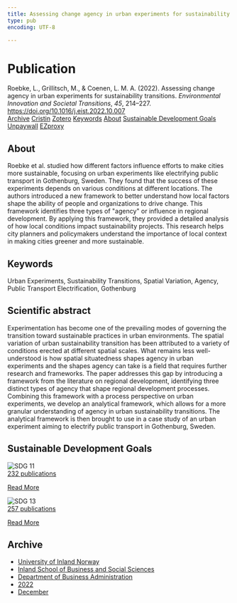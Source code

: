 ```yaml
---
title: Assessing change agency in urban experiments for sustainability transitions
type: pub
encoding: UTF-8

---
```

<h1>Publication</h1>
<article id="csl-bib-container-2NL4JCKA" class="csl-bib-container">
  <div class="csl-bib-body"> <div class="csl-entry">Roebke, L., Grillitsch, M., &#38; Coenen, L. M. A. (2022). Assessing change agency in urban experiments for sustainability transitions. <i>Environmental Innovation and Societal Transitions</i>, <i>45</i>, 214–227. <a href="https://doi.org/10.1016/j.eist.2022.10.007">https://doi.org/10.1016/j.eist.2022.10.007</a></div> </div>
  <div class="csl-bib-buttons">
    <a href="#taxonomy-article-2NL4JCKA" alt="archive" class="csl-bib-button">Archive</a>
    <a href="https://app.cristin.no/results/show.jsf?id=2088363" alt="Cristin" class="csl-bib-button">Cristin</a>
    <a href="http://zotero.org/groups/5881554/items/2NL4JCKA" alt="Zotero" class="csl-bib-button">Zotero</a>
    <a href="#keywords-article-2NL4JCKA" alt="keywords" class="csl-bib-button">Keywords</a>
    <a href="#about-article-2NL4JCKA" alt="about_pub" class="csl-bib-button">About</a>
    <a href="#sdg-article-2NL4JCKA" alt="sdg" class="csl-bib-button">Sustainable Development Goals</a>
    <a href="https://doi.org/10.1016/j.eist.2022.10.007" alt="Unpaywall" class="csl-bib-button">Unpaywall</a>
    <a href="https://doi.org/10.1016/j.eist.2022.10.007" alt="EZproxy" class="csl-bib-button">EZproxy</a>
  </div>
  <div id="csl-bib-meta-container-2NL4JCKA"></div>
</article>
<div id="csl-bib-meta-2NL4JCKA" class="csl-bib-meta">
  <article id="about-article-2NL4JCKA" class="about_pub-article">
    <h1>About</h1>
    Roebke et al. studied how different factors influence efforts to make cities more sustainable, focusing on urban experiments like electrifying public transport in Gothenburg, Sweden. They found that the success of these experiments depends on various conditions at different locations. The authors introduced a new framework to better understand how local factors shape the ability of people and organizations to drive change. This framework identifies three types of "agency" or influence in regional development. By applying this framework, they provided a detailed analysis of how local conditions impact sustainability projects. This research helps city planners and policymakers understand the importance of local context in making cities greener and more sustainable.
  </article>
  <article id="keywords-article-2NL4JCKA" class="keywords-article">
    <h1>Keywords</h1>
    Urban Experiments, Sustainability Transitions, Spatial Variation, Agency, Public Transport Electrification, Gothenburg
  </article>
  <article id="abstract-article-2NL4JCKA" class="abstract-article">
    <h1>Scientific abstract</h1>
    Experimentation has become one of the prevailing modes of governing the transition toward sustainable practices in urban environments. The spatial variation of urban sustainability transition has been attributed to a variety of conditions erected at different spatial scales. What remains less well-understood is how spatial situatedness shapes agency in urban experiments and the shapes agency can take is a field that requires further research and frameworks. The paper addresses this gap by introducing a framework from the literature on regional development, identifying three distinct types of agency that shape regional development processes. Combining 
this framework with a process perspective on urban experiments, we develop an analytical framework, which allows for a more granular understanding of agency in urban sustainability transitions. The analytical framework is then brought to use in a case study of an urban experiment aiming to electrify public transport in Gothenburg, Sweden.
  </article>
  <article id="sdg-article-2NL4JCKA" class="sdg-article">
    <h1>Sustainable Development Goals</h1>
    <div class="sdg-container"><div id="sdg11" class="sdg">
        <img src="{{< params subfolder >}}images/sdg/sdg11_en.png" class="image" alt="SDG 11">
        <div class="sdg-overlay">
          <a href="{{< params subfolder >}}en/archive/?sdg=11#archive" class="sdg-publication-count"><span>232</span> publications</a>
          <p><a href="https://sdgs.un.org/goals/goal11" class="sdg-read-more">Read More</a></p>
        </div>
      </div> <div id="sdg13" class="sdg">
        <img src="{{< params subfolder >}}images/sdg/sdg13_en.png" class="image" alt="SDG 13">
        <div class="sdg-overlay">
          <a href="{{< params subfolder >}}en/archive/?sdg=13#archive" class="sdg-publication-count"><span>257</span> publications</a>
          <p><a href="https://sdgs.un.org/goals/goal13" class="sdg-read-more">Read More</a></p>
        </div>
      </div></div>
  </article>
  <article id="taxonomy-article-2NL4JCKA" class="taxonomy-article">
    <h1>Archive</h1>
    <ul>
      <li><a href="{{< params subfolder >}}en/archive/?key=3DCRN523">University of Inland Norway</a></li>
      <li><a href="{{< params subfolder >}}en/archive/?key=DU8Q9LN9">Inland School of Business and Social Sciences</a></li>
      <li><a href="{{< params subfolder >}}en/archive/?key=3IQA89I8">Department of Business Administration</a></li>
      <li><a href="{{< params subfolder >}}en/archive/?key=6THNNMZZ">2022</a></li>
      <li><a href="{{< params subfolder >}}en/archive/?key=BXLDSM7Q">December</a></li>
    </ul>
  </article>
</div>
